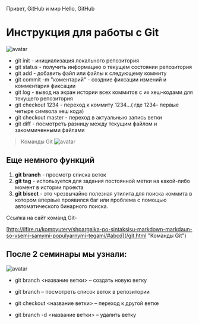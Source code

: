 Привет, GitHub и мир
Hello, GitHub

# Инструкция для работы с Git  
![avatar](git.jpg)


* git init - инициализация локального репозитория
* git status - получить информацию о текущем состоянии репозитория
* git add - добавить файл  или файлы к следующему коммиту
* git commit -m "коментарий" - создние фиксации измений и комментария фиксации
* git log - вывод на экран истории всех коммитов с их хеш-кодами для текущего репозитория
* git checkout 1234 - переход к коммиту 1234...( где 1234- первые четыре символа хеш кода)
* git checkout master - переход в актуальныю запись ветки
* git diff - посмотреть разницу между текущим файлом и закоммиченными файлами


> Команды Git
![avatar](Команды-Git.jpg)  


## Еще немного функций

1. **git branch** - просмотр списка веток
2.  **git tag** -  используется для задания постоянной метки на какой-либо момент в истории проекта
3.  **git bisect** - это чрезвычайно полезная утилита для поиска коммита в котором впервые проявился баг или проблема с помощью автоматического бинарного поиска.

Ссылка на сайт команд Git-

[http://ilfire.ru/kompyutery/shpargalka-po-sintaksisu-markdown-markdaun-so-vsemi-samymi-populyarnymi-tegami/#abcd](/git.html "Команды Git")

## После 2 семинары мы узнали:

![avatar](znanie.jpg)

* git branch <название ветки> – создать новую ветку

* git branch – посмотреть список веток в репозитории
* git checkout <название ветки> – переход к другой ветке
* git branch -d <название ветки> – удалить ветку

